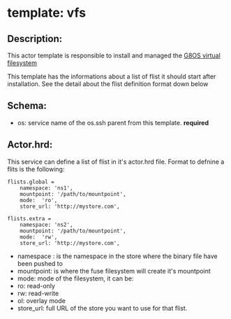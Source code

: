 # template: vfs

## Description:
This actor template is responsible to install and managed the [G8OS virtual filesystem](https://github.com/g8os/fs)

This template has the informations about a list of flist it should start after installation. See the detail about the flist definition format down below

## Schema:

- os: service name of the os.ssh parent from this template. **required**

## Actor.hrd:
This service can define a list of flist in it's actor.hrd file.
Format to defnine a flits is the following:
```hrd
flists.global =
    namespace: 'ns1',
    mountpoint: '/path/to/mountpoint',
    mode:  'ro',
    store_url: 'http://mystore.com',

flists.extra =
    namespace: 'ns2',
    mountpoint: '/path/to/mountpoint',
    mode:  'rw',
    store_url: 'http://mystore.com',
```

- namespace : is the namespace in the store where the binary file have been pushed to
- mountpoint: is where the fuse filesystem will create it's mountpoint
- mode: mode of the filesystem, it can be:
 - ro: read-only
 - rw: read-write
 - ol: overlay mode
- store_url: full URL of the store you want to use for that flist.
